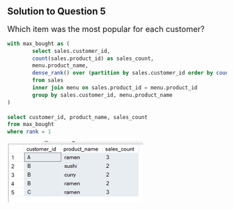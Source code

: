 <h2> Solution to Question 5</h2>
<font size = "+1.5">Which item was the most popular for each customer?</font>

```sql
with max_bought as (
		select sales.customer_id,
		count(sales.product_id) as sales_count,
		menu.product_name,
		dense_rank() over (partition by sales.customer_id order by count(sales.product_id) desc) as rank
		from sales
		inner join menu on sales.product_id = menu.product_id
		group by sales.customer_id, menu.product_name
)

select customer_id, product_name, sales_count
from max_bought
where rank = 1
```

<img src = "danny_5.png" alt = "Question 5 Solution">
